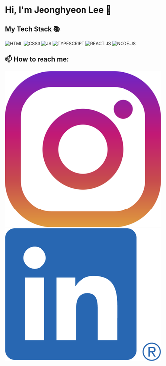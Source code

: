 # Hi, I'm Jeonghyeon Lee 👋

<!--
**JHyeon0915/JHyeon0915** is a ✨ _special_ ✨ repository because its `README.md` (this file) appears on your GitHub profile.

Here are some ideas to get you started:

- 🔭 I’m currently working on ...
- 🌱 I’m currently learning ...
- 👯 I’m looking to collaborate on ...
- 🤔 I’m looking for help with ...
- 💬 Ask me about ...

- 😄 Pronouns: ...
- ⚡ Fun fact: ...
-->

<h2>My Tech Stack 📚</h2>

![HTML](https://img.shields.io/badge/-HTML-red?style=for-the-badge)
![CSS3](https://img.shields.io/badge/-CSS3-3399FF?style=for-the-badge)
![JS](https://img.shields.io/badge/-JAVASCRIPT-FFCE5A?style=for-the-badge&logoColor=white)
![TYPESCRIPT](https://img.shields.io/badge/-TYPESCRIPT-blue?style=for-the-badge)
![REACT.JS](https://img.shields.io/badge/-REACT.JS-yellow?style=for-the-badge)
![NODE.JS](https://img.shields.io/badge/-NODE.JS-006633?style=for-the-badge)

<h2> 📫 How to reach me: </h2>

![IG](https://github.com/JHyeon0915/JHyeon0915/blob/main/images/instagramicon.svg?raw=true)
![IG](https://github.com/JHyeon0915/JHyeon0915/blob/main/images/linkedinicon.png?raw=true)
